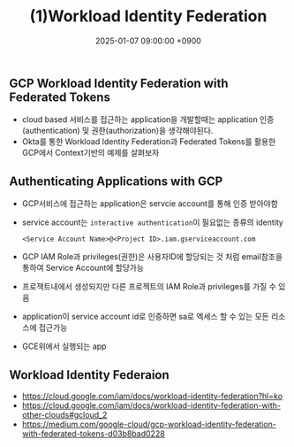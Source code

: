 ﻿---
title: "(1)Workload Identity Federation"
date : 2025-01-07 09:00:00 +0900
categories: [GCP,Workload Identity Federation]
tags : [gcp,wif]
---

## GCP Workload Identity Federation with Federated Tokens

- cloud based 서비스를 접근하는 application을 개발할때는 application 인증(authentication) 및 권한(authorization)을 생각해야된다.
- Okta를 통한 Workload Identity Federation과 Federated Tokens를 활용한 GCP에서 Context기반의 예제를 살펴보자

## Authenticating Applications with GCP

- GCP서비스에 접근하는 application은 servcie account를 통해 인증 받아야함
- service account는 `interactive authentication`이 필요없는 종류의 identity

    `<Service Account Name>@<Project ID>.iam.gserviceaccount.com`

- GCP IAM Role과 privileges(권한)은 사용자ID에 할당되는 것 처럼 email참조을 통하여 Service Account에 할당가능
- 프로잭트내에서 생성되지만 다른 프로젝트의 IAM Role과 privileges를 가질 수 있음
- application이 service account id로 인증하면 sa로 엑세스 할 수 있는 모든 리소스에 접근가능  
- GCE위에서 실행되는 app

## Workload Identity Federaion

- <https://cloud.google.com/iam/docs/workload-identity-federation?hl=ko>
- <https://cloud.google.com/iam/docs/workload-identity-federation-with-other-clouds#gcloud_2>
- <https://medium.com/google-cloud/gcp-workload-identity-federation-with-federated-tokens-d03b8bad0228>
